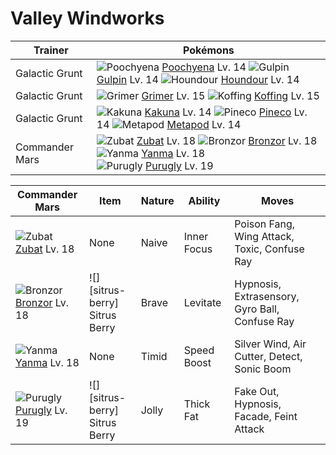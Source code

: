 # Valley Windworks

Trainer                    | Pokémons
---                        | ---
Galactic Grunt             | ![][261]  [Poochyena] Lv. 14  ![][316]  [Gulpin] Lv. 14  ![][228]  [Houndour] Lv. 14
Galactic Grunt             | ![][088]  [Grimer] Lv. 15  ![][109]  [Koffing] Lv. 15
Galactic Grunt             | ![][014]  [Kakuna] Lv. 14  ![][204]  [Pineco] Lv. 14  ![][011]  [Metapod] Lv. 14
Commander Mars             | ![][041]  [Zubat] Lv. 18  ![][436]  [Bronzor] Lv. 18  ![][193]  [Yanma] Lv. 18 <br> ![][432]  [Purugly] Lv. 19

Commander Mars   | Item          | Nature  | Ability       | Moves
---              | ---           | ---     | ---           | ---
![][041]<br> [Zubat] Lv. 18           | None                                    | Naive    | Inner Focus         | Poison Fang, Wing Attack, Toxic, Confuse Ray
![][436]<br> [Bronzor] Lv. 18         | ![][sitrus-berry]<br> Sitrus Berry      | Brave    | Levitate            | Hypnosis, Extrasensory, Gyro Ball, Confuse Ray
![][193]<br> [Yanma] Lv. 18           | None                                    | Timid    | Speed Boost         | Silver Wind, Air Cutter, Detect, Sonic Boom
![][432]<br> [Purugly] Lv. 19         | ![][sitrus-berry]<br> Sitrus Berry      | Jolly    | Thick Fat           | Fake Out, Hypnosis, Facade, Feint Attack


[011]: https://raw.githubusercontent.com/PokeAPI/sprites/master/sprites/pokemon/11.png "Metapod"
[014]: https://raw.githubusercontent.com/PokeAPI/sprites/master/sprites/pokemon/14.png "Kakuna"
[041]: https://raw.githubusercontent.com/PokeAPI/sprites/master/sprites/pokemon/41.png "Zubat"
[088]: https://raw.githubusercontent.com/PokeAPI/sprites/master/sprites/pokemon/88.png "Grimer"
[109]: https://raw.githubusercontent.com/PokeAPI/sprites/master/sprites/pokemon/109.png "Koffing"
[193]: https://raw.githubusercontent.com/PokeAPI/sprites/master/sprites/pokemon/193.png "Yanma"
[204]: https://raw.githubusercontent.com/PokeAPI/sprites/master/sprites/pokemon/204.png "Pineco"
[228]: https://raw.githubusercontent.com/PokeAPI/sprites/master/sprites/pokemon/228.png "Houndour"
[261]: https://raw.githubusercontent.com/PokeAPI/sprites/master/sprites/pokemon/261.png "Poochyena"
[316]: https://raw.githubusercontent.com/PokeAPI/sprites/master/sprites/pokemon/316.png "Gulpin"
[432]: https://raw.githubusercontent.com/PokeAPI/sprites/master/sprites/pokemon/432.png "Purugly"
[436]: https://raw.githubusercontent.com/PokeAPI/sprites/master/sprites/pokemon/436.png "Bronzor"
[Metapod]: pokemon_changes/011/
[Kakuna]: pokemon_changes/014/
[Zubat]: pokemon_changes/041/
[Grimer]: pokemon_changes/088/
[Koffing]: pokemon_changes/109/
[Yanma]: pokemon_changes/193/
[Pineco]: pokemon_changes/204/
[Houndour]: pokemon_changes/228/
[Poochyena]: pokemon_changes/261/
[Gulpin]: pokemon_changes/316/
[Purugly]: pokemon_changes/432/
[Bronzor]: pokemon_changes/436/
